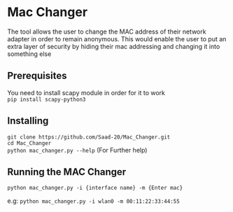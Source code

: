 # Mac Changer
The tool allows the user to change the MAC address of their network adapter in order to remain anonymous. This would enable the user to put an extra layer of security by hiding their mac addressing and changing it into something else

## Prerequisites
You need to install scapy module in order for it to work   
```pip install scapy-python3```

## Installing
```git clone https://github.com/Saad-20/Mac_Changer.git```    
```cd Mac_Changer```    
```python mac_changer.py --help``` (For Further help)

## Running the MAC Changer
```python mac_changer.py -i {interface name} -m {Enter mac}```

e.g: ```python mac_changer.py -i wlan0 -m 00:11:22:33:44:55```


